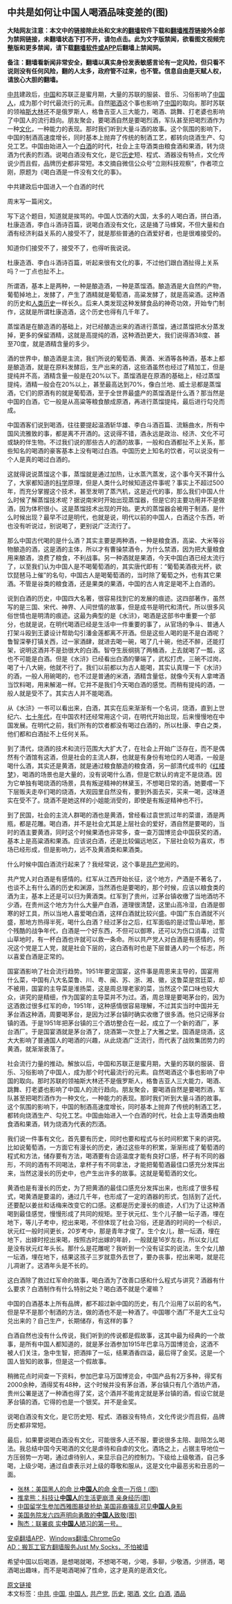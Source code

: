  <h2>中共是如何让中国人喝酒品味变差的(图)</h2> <p class="notice"><b>大陆网友注意：本文中的链接除此处和文末的<a href="https://github.com/bannedbook/fanqiang" >翻墙</a>软件下载和<a href="https://github.com/killgcd/justmysocks/blob/master/README.md">翻墙推荐</a>链接外全部为禁网链接，未翻墙状态下打不开，请勿点击。此为文字版禁闻，欲看图文视频完整版和更多禁闻，请下载<a href="https://github.com/bannedbook/fanqiang">翻墙软件或APP</a>后翻墙上禁闻网。</p><p>备注：翻墙看新闻非常安全，翻墙以真实身份发表敏感言论有一定风险，但只看不说则没有任何风险，翻的人太多，政府管不过来，也不管。信息自由是天赋人权，请放心大胆的翻墙。</b></p>  <div class="entry"> <p><a href="https://www.bannedbook.org/bnews/tag/%e4%b8%ad%e5%85%b1/" class="st_tag internal_tag" rel="tag" title="标签 中共 下的日志">中共</a>建政后，<span class='wp_keywordlink_affiliate'><a href="https://www.bannedbook.org/" title="中国" target="_blank">中国</a></span>和苏联正是蜜月期，大量的苏联的服装、音乐、习俗影响了<a href="https://www.bannedbook.org/bnews/tag/%e4%b8%ad%e5%9b%bd%e4%ba%ba/" class="st_tag internal_tag" rel="tag" title="标签 中国人 下的日志">中国人</a>，成为那个时代最流行的元素。自然<a href="https://www.bannedbook.org/bnews/tag/%E5%96%9D%E9%85%92/" class="st_tag internal_tag" rel="tag" title="标签 喝酒 下的日志">喝酒</a>这个事也影响了<a href="https://www.bannedbook.org/bnews/tag/%E4%B8%AD%E5%9B%BD/" class="st_tag internal_tag" rel="tag" title="标签 中国 下的日志">中国</a>的取向。那时苏联的领袖<span class='wp_keywordlink'><a href="https://www.bannedbook.org/forum2/topic1256.html" title="斯大林（上、中、下册）" target="_blank">斯大林</a></span>还不是俄罗斯人，格鲁吉亚人三大能力，喝酒、跳舞、打老婆也影响了中国人的流行趋向。朋友聚会，要喝酒自然是要喝烈酒，军队甚至把喝烈酒作为一种<a href="https://www.bannedbook.org/bnews/tag/%e6%96%87%e5%8c%96/" class="st_tag internal_tag" rel="tag" title="标签 文化 下的日志">文化</a>，一种能力的表现。那时我们听到大量斗酒的故事。这个氛围的影响下，中国的制酒高速度增长，同时基本上抛弃了传统的制酒工艺，都转向烧酒生产、勾兑工艺。中国由始进入一个<a href="https://www.bannedbook.org/bnews/tag/%E7%99%BD%E9%85%92/" class="st_tag internal_tag" rel="tag" title="标签 白酒 下的日志">白酒</a>的时代，社会上主导酒类由粮食酒和果酒，转为烧酒为代表的烈酒。说喝白酒没有文化，是它<a href="https://www.bannedbook.org/bnews/tag/%E5%8E%86%E5%8F%B2/" class="st_tag internal_tag" rel="tag" title="标签 历史 下的日志">历史</a>短、程式、酒器没有特点，文化传说少而且假，品牌历史都非常短。本文摘自微信公众号&ldquo;立刚科技观察&rdquo;，作者项立刚，原题为《喝白酒是一件没有文化的事》。</p> <p>中共建政后中国进入一个白酒的时代</p> <p>周末写一篇闲文。</p> <p>写下这个题目，知道就是挨骂的。中国人饮酒的大国，太多的人喝白酒，拼白酒，杜康造酒，李白斗酒诗百篇，说喝白酒没有文化，这是捅了马蜂窝，不但大量和白酒有经济利益关系的人接受不了，就是那些普通的白酒爱好者，也是很难接受的。</p> <p>知道你们接受不了，接受不了，也得听我说说。</p> <p>杜康造酒、李白斗酒诗百篇，听起来很有文化的事，不过他们跟白酒扯得上关系吗？一丁点也扯不上。</p> <p>所谓酒，基本上是两种，一种是酿造酒，一种是蒸馏酒。酿造酒是大自然的产物，葡萄掉地上，发酵了，产生了酒精就是葡萄酒，高粱发酵了，就是高粱酒。这种酒的历史和<span class='wp_keywordlink'><a href="https://www.bannedbook.org/forum3/topic1750.html" title="考古学禁区-被掩藏的人类历史" target="_blank">人类历史</a></span>一样长久。后来人类发现这种发酵食品的神奇功效，开始专门制作，这就是所谓杜康造酒，这个历史也得有几千年了。</p>  <p>蒸馏酒是在酿造酒的基础上，对已经酿造出来的酒进行蒸馏，通过蒸馏把水分蒸发掉，更多的保留酒精，这就是高提纯的酒，这种酒劲更大，我们说得酒38度、甚至70度，就是酒精含量的多少。</p> <p>酒的世界中，酿造酒是主流，我们所说的葡萄酒、黄酒、米酒等各种酒，基本上都是酿造酒，就是在原料发酵后，生产出来的酒，这些酒虽然也经过了精加工，但是提纯并不高，酒精含量一般是在20%以下。蒸馏酒是在原酒的基础上，经过蒸馏提纯，酒精一般会在20%以上，甚至最高达到70%，像白兰地、威士忌都是蒸馏酒，它们的原酒有的就是葡萄酒，至于全世界最盛产的蒸馏酒是什么酒？那当然是中国的白酒，它一般是从高粱等粮食酿成原酒，再进行蒸馏提纯，最后进行勾兑而成。</p> <p>中国酒客们说到喝酒，往往要提起温酒斩华雄、李白斗酒百篇、流觞曲水，所有中国风流雅致的事，都是离不开酒的。这说得不错，酒永远是政治、经济、文化不可或缺的伴生物。不过我们说的那些古人的酒的故事，一般和白酒都扯不上关系，那些知名的喝酒的豪客基本上没有喝过白酒。中国历史上知名的饮者，可以说没有一个人是真的喝过白酒的。</p> <p>这就得说说蒸馏这个事，蒸馏就是通过加热，让水蒸汽蒸发，这个事今天不算什么了，大家都知道的<span class='wp_keywordlink'><a href="https://www.bannedbook.org/forum11/topic309.html" title="禁片：“科学”的棍子" target="_blank">科学</a></span>原理，但是人类什么时候知道这件事呢？事实上不超过500年，而充分掌握这个技术，甚至发明了蒸汽机，这是近代的事，那么我们中国人什么时候了解蒸馏技术呢？据说南宋时开始出现蒸馏器，但是它的主要功用并不是做酒，因为体积很小。这是蒸馏技术出现的开始。更大的蒸馏器会被用于制酒，是什么时候出现？最早不过是明代，也就是说，明代以前的中国人，白酒这个东西，听也没有听说过，别说喝了，更别说广泛流行了。</p> <p>那么中国古代喝的是什么酒？其实主要是两种酒，一种是粮食酒，高粱、大米等谷物酿造的酒，这是酒的主体，所以才有曹操禁酒令，为什么禁酒，因为把大量粮食用来酿酒，浪费了粮食，不利战事。另一种酒就是果酒，今天中国白酒已经太流行了，以至我们认为中国人是不喝葡萄酒的，其实唐代即有：&ldquo;葡萄美酒夜光杯，欲饮琵琶马上催&rdquo;的名句，中国古人是喝葡萄酒的，当时除了葡萄之外，也有其它果酒。不管是谷类的粮食酒，还是果类的果酒，中国的古人肯定是喝不上白酒的。</p> <p>说到白酒的历史，中国四大名著，很容易找到它的发展的痕迹。这四部著作，虽然写的是三国、宋代、神界、人间世情的故事，但是成书是明代和清代，所以很多风俗世情也是明清的痕迹。这最为典型的是《水浒》，喝酒是这部书中重要一个部分，也就是说，在明代喝酒已经是生活中一件重要的事了，从官场的争斗、普通人打架斗殴到王婆设计帮助勾引潘金莲都离不开酒。但是这些人喝的是不是白酒呢？鲁智深拳打镇关西，过一家酒肆，就进去喝一碗，喝了几十碗，他还不醉，还能打架，说明这酒并不是劲很大的白酒。智夺生辰纲挑了两桶酒，上去就喝了一瓢，这也不可能是白酒。但是《水浒》已经看出白酒的肇端了，武松打虎，三碗不过岗，喝了十八大碗，他就不行了。我们以前都以为古人能喝，其实认真理一下《水浒》的酒，一般人用碗喝的，也不过是普通的米酒，酒精含量低，就像今天有人拿啤酒当饮料喝，用来解渴一样。它并不是我们今天喝白酒的感觉。而稍有提纯的酒，一般人就是受不了。其实古人并不能喝酒。</p> <p>从《水浒》一书可以看出来，白酒，其实在后来渐渐有一个名词，烧酒，直到上世纪六、<span class='wp_keywordlink'><a href="https://www.bannedbook.org/forum2/topic1112.html" title="北島、李陀主編： 七十年代" target="_blank">七十年代</a></span>，在中国农村还经常用这个词，在明代开始出现，后来慢慢地在中国发展。在明代之前，我们所有的饮者都没有喝过白酒的，所以杜康、李白之类，他们都和白酒扯不上任何关系。</p>  <p>到了清代，烧酒的技术和流行范围大大扩大了，在社会上开始广泛存在，而不是偶然有个酒馆有这酒，但是社会的主流人群，也就是有身份有地位的人喝酒，一般是喝什么酒，其实还是黄酒，就是通过粮食酿造的粮食酒，另一部清代成书的《<span class='wp_keywordlink'><a href="https://www.bannedbook.org/forum3/topic58.html" title="红楼梦-谁解其中意" target="_blank">红楼梦</a></span>》，喝酒的场景也是大量的，没有说喝什么酒，但是它默认的肯定不是烧酒。因为它单独有喝烧酒的场景，具有叛逆精神的林黛玉，不想喝日常的酒，她要嚐一下下层贩夫走卒们喝的烧酒，大观园里自然没有，要到外面去买，买来一喝，这味道实在受不了。烧酒不是她这样的小姐能消受的，即使是有叛逆精神也不行。</p> <p>到了民国，社会的主流人群喝的酒也是黄酒，曾经看过袁世凯过年的菜谱，酒是两瓶，都是花雕。喝白酒，并不是社会尤其是上层社会的爱好，酒自然是要喝的，当时的酒主要黄酒，同时这个时候果酒也非常多，查一查万国博览会中国获奖的酒，基本上是高粱酒和果酒。应该说白酒，还是比较偏远地区，下层社会较为喜欢，市场已经形成，但是影响力，远不及黄酒类和果酒类。</p> <p>什么时候中国白酒流行起来了？我经常说，这个事是<a href="https://www.bannedbook.org/bnews/tag/%e5%85%b1%e4%ba%a7%e5%85%9a/" class="st_tag internal_tag" rel="tag" title="标签 共产党 下的日志">共产党</a>闹的。</p> <p>共产党人对白酒是有感情的。红军从江西开始长征，这个地方，产酒是不著名了，也谈不上有什么酒的历史和渊源，当然酒也是要喝的，那个时候，应该以粮食类的酒为主，基本上还是可以归为黄酒类。红军到了贵州，过茅台镇收缴了当地酒坊不少酒，在贵州这个地方为什么大量产白酒，道理很清楚，这里山高冷湿，白酒是御寒的好工具，所以当地人喜爱喝白酒，这样白酒就比较兴盛。中国广东白酒就不兴盛，那地方热得半死，喝什么白酒？经过茅台之后，红军面临的是过雪山草地，那个残酷的战争年代，白酒是一个好东西，不但可以御寒，还可以为伤口消毒，过雪山草地时，有一杯白酒也许就可以救一条命。所以共产党人对白酒是有感情的，何况这个党是工人党，就是社会下层的，这白酒有时也是下层普通人的一个标志，所以喜爱白酒是正常的。</p> <p>国宴酒影响了社会流行趋势。1951年要定国宴，这件事是周恩来主导的，国宴用什么菜，中国有八大名菜鲁、川、粤、闽、苏、浙、湘、徽，这鲁菜是宫廷菜，却不被用，国宴的主导菜是淮扬菜，这是周总理老家的菜，当然这个菜口味也较大众，讲究的是精细，作为国宴的主导菜并不为过。酒，周总理是要喝茅台的，因为这酒救过很多红军的命，1951年，这种感情很容易理解，不过其实当时中国并无茅台酒这种酒，周要喝茅台，是因为过茅台镇时确实收缴了很多酒。他只记得茅台镇的酒。于是1951年把茅台镇的三个酒坊整合在一起，成立了一个新的酒厂，茅台酒厂。于是国宴酒就是茅台酒了，烧酒第一次登上了大雅之堂。国酒是烧酒，这大大影响了普通国人的喝酒的兴趣，从此烧酒广泛流行，而代表了战败集团势力的黄酒，就渐渐衰落了。</p> <p>社会流行力量的推动。解放以后，中国和苏联正是蜜月期，大量的苏联的服装、音乐、习俗影响了中国人，成为那个时代最流行的元素。自然喝酒这个事也影响了中国的取向。那时苏联的领袖斯大林还不是俄罗斯人，格鲁吉亚人三大能力，喝酒、跳舞、打老婆也影响了中国人的流行趋向。朋友聚会，要喝酒自然是要喝烈酒，军队甚至把喝烈酒作为一种文化，一种能力的表现。那时我们听到大量斗酒的故事。这个氛围的影响下，中国的制酒高速度增长，同时基本上抛弃了传统的制酒工艺，都转向烧酒生产、勾兑工艺。中国由始进入一个白酒的时代，社会上主导酒类由粮食酒和果酒，转为烧酒为代表的烈酒。</p> <p>我们说一件事有文化，首先要有历史，同时也要和程式与长时间积累下来的讲究。比如说葡萄酒，一方面它有漫长的历史，通过这些年的积累，渐渐形成了葡萄酒的程式和方法，储存要有方法，喝酒要有合适温度才能有良好口感，杯子有不同的器形，不同的酒有不同喝法，拿杯子有不同拿法，才能把葡萄酒最佳口感充分发挥出来，当然这漫长的历史中，也产生出许多的故事。这就是葡萄酒的文化。</p>  <p>黄酒也是有漫长的历史，为了把黄酒的最佳口感充分发挥出来，也形成了很多程式，喝黄酒是要温的，通过几千年，也形成了一定的酒器的形式，包括到了近代，还要配以姜丝和话梅来改变它的口感。这都是历史漫长的痕迹，人们为了让这种酒喝到最佳感觉，慢慢形成了共同的规矩。至于状元红、生个儿子酿一坛子酒，埋在地下，等儿子考中，挖出来喝，不但体现了社会习俗，还是酒的时间的一个标识，状元红一般时间更长，20岁考中，那是青年才俊了。生个女儿，酿一坛酒，埋在地下，出嫁时挖出来喝，按照古时出嫁的年龄，一般就是16岁左右，所以女儿红是没有状元红年头长。那什么是花雕呢？我听到一个没有证实的说法，生个女儿酿一坛酒，埋在地下，结果这孩子三岁就意外去世了，要办丧事，挖出来喝，就是花儿凋谢了。这酒年头是不长的。</p> <p>这白酒除了救过红军命的故事，喝白酒为了改善口感和什么程式与讲究？酒器有什么要求？白酒制作有什么特别之处？喝白酒不就是个灌嘛？</p> <p>中国的白酒基本上所有品牌，都不超过新中国的历史，有几个沿用了以前的名气，但是早不是那个制酒的方法，做的酒也不是一种酒了。中国哪个酒厂不是大工业勾兑出来的？自己生产，长期储存，有这样的事？</p> <p>白酒自然也没有什么传说，我们听到的传说都是假故事，这其中最为经典的一个故事，是所有中国人都知道的，就是茅台酒参加1915年巴拿马万国博览会，这酒不被人们关注，急中生智，把酒摔了一坛，结果酒香四溢，最后得了金奖。这是一个国人皆知的故事，但是这一个假故事。</p> <p>稍微花点时间查一下资料，参加巴拿马万国博览会，中国产品有2万多种，得奖有2000余种，酒得奖有48种，这个时候并没有茅台酒，茅台镇只有几个酒坊产酒，贵州公署是送了一种酒也得了奖，这个酒并不能肯定就是茅台镇的酒，假设它就是茅台镇的酒，它得的也是一个银奖。并不是金奖。</p> <p>说喝白酒没有文化，是它历史短、程式、酒器没有特点，文化传说少而且假，品牌历史都非常短。</p> <p>最后，如果要说喝白酒没有文化，可能很多人还不服，要说很多主陪、副陪怎么喝法。我总结中国今天喝酒的文化是虐待和自虐的文化。酒场之上，占据主导地位一方压弱势一方喝，通过虐待别人，来显示自己的控制力。下级给上级敬酒，自己多喝，上级少喝，通过自虐表示对上级的尊敬和服从，这是文化中最恶劣和丑恶的一面。</p>  <ul class='op-related-articles' title='相关阅读'> <li><a href='https://www.bannedbook.org/bnews/comments/20200605/1339957.html' target='_blank'>张林：美国黑人的命 比<b>中国人</b>的命 金贵一万倍！(图)</a></li> <li><a href='https://www.bannedbook.org/bnews/comments/20200605/1339946.html' target='_blank'>推拿熊：科技让<b>中国人</b>的生活更崩溃 亲身经历(图)</a></li> <li><a href='https://www.bannedbook.org/bnews/worldnews/usa/20200605/1339834.html' target='_blank'>中国留学生参加西雅图暴徒抢劫 美国非裔骚乱可见<b>中国人</b>身影</a></li> <li><a href='https://www.bannedbook.org/bnews/cbnews/20200604/1339432.html' target='_blank'>美国务院发六四声明向勇敢的<b>中国人</b>致敬(图)</a></li> <li><a href='https://www.bannedbook.org/bnews/comments/20200604/1339416.html' target='_blank'>陶杰：联署疯 实<b>中国人</b>陋习的第一号。</a></li> </ul> <div class="texttj"> <a href="https://github.com/bannedbook/fanqiang/wiki/%E7%A6%81%E9%97%BB%E7%BD%91%E5%AE%89%E5%8D%93%E7%BF%BB%E5%A2%99%E6%96%B0%E9%97%BBAPP" target="_blank">安卓翻墙APP</a>、<a href="https://github.com/bannedbook/fanqiang/wiki/Chrome%E4%B8%80%E9%94%AE%E7%BF%BB%E5%A2%99%E5%8C%85" target="_blank">Windows翻墙:ChromeGo</a><br/> <a href="https://github.com/killgcd/justmysocks/blob/master/README.md" target="_blank">AD：搬瓦工官方翻墙服务Just My Socks，不怕被墙</a> </div><p>希望中国以后喝酒，是想喝就喝，不想喝不喝，少喝，多聊，少敬酒，少拼酒，喝酒喝出趣味，而不是喝酒喝掉了性命，这才是真的是酒文化。</p><a name='sharetosocial'></a>         <div><a href='https://www.bannedbook.org/bnews/comments/20200606/1340514.html'>原文链接</a></div>  </div><!--END ENTRY--> <div class="postfooter"> <div>本文标签：<a href="https://www.bannedbook.org/bnews/tag/%e4%b8%ad%e5%85%b1/" rel="tag">中共</a>, <a href="https://www.bannedbook.org/bnews/tag/%E4%B8%AD%E5%9B%BD/" rel="tag">中国</a>, <a href="https://www.bannedbook.org/bnews/tag/%e4%b8%ad%e5%9b%bd%e4%ba%ba/" rel="tag">中国人</a>, <a href="https://www.bannedbook.org/bnews/tag/%e5%85%b1%e4%ba%a7%e5%85%9a/" rel="tag">共产党</a>, <a href="https://www.bannedbook.org/bnews/tag/%E5%8E%86%E5%8F%B2/" rel="tag">历史</a>, <a href="https://www.bannedbook.org/bnews/tag/%E5%96%9D%E9%85%92/" rel="tag">喝酒</a>, <a href="https://www.bannedbook.org/bnews/tag/%e6%96%87%e5%8c%96/" rel="tag">文化</a>, <a href="https://www.bannedbook.org/bnews/tag/%E7%99%BD%E9%85%92/" rel="tag">白酒</a>, <a href="https://www.bannedbook.org/bnews/tag/%E9%85%92%E5%93%81/" rel="tag">酒品</a></div>  </div><!--END POSTFOOTER--> 